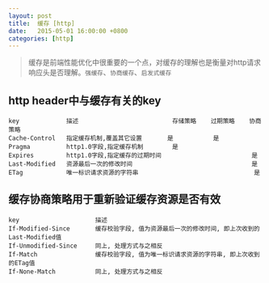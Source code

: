 ```yaml
---
layout: post
title:  缓存 [http]
date:   2015-05-01 16:00:00 +0800
categories: [http]
---
```


> 缓存是前端性能优化中很重要的一个点，对缓存的理解也是衡量对http请求响应头是否理解。`强缓存`、`协商缓存`、`启发式缓存`

## http header中与缓存有关的key

```
key             描述	                        存储策略    过期策略    协商策略
Cache-Control   指定缓存机制,覆盖其它设置	    是️           是	
Pragma          http1.0字段,指定缓存机制	    是		
Expires	        http1.0字段,指定缓存的过期时间                         是️	
Last-Modified	资源最后一次的修改时间                                 是
ETag	        唯一标识请求资源的字符串                                是
```

## 缓存协商策略用于重新验证缓存资源是否有效


```
key                     描述
If-Modified-Since       缓存校验字段, 值为资源最后一次的修改时间, 即上次收到的Last-Modified值
If-Unmodified-Since     同上, 处理方式与之相反
If-Match                缓存校验字段, 值为唯一标识请求资源的字符串, 即上次收到的ETag值
If-None-Match           同上, 处理方式与之相反
```
